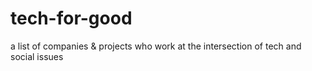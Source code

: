 # tech-for-good
a list of companies &amp; projects who work at the intersection of tech and social issues
